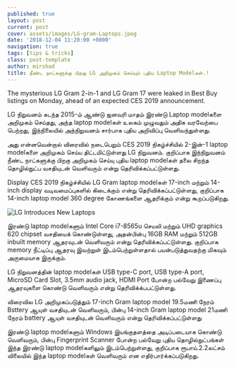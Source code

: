 ```yaml
---
published: true
layout: post
current: post
cover: assets/images/LG-gram-Laptops.jpeg
date: '2018-12-04 11:20:00 +0000'
navigation: true
tags: [tips & tricks]
class: post-template
author: mirshad
title: நீண்ட நாட்களுக்கு பிறகு LG அறிமுகம் செய்யும் புதிய Laptop Modelகள்.!
---
```

The mysterious LG Gram 2-in-1 and LG Gram 17 were leaked in Best Buy listings on Monday, ahead of an expected CES 2019 announcement.

LG நிறுவனம் கடந்த 2015-ம் ஆண்டு ஜனவரி மாதம் இரண்டு Laptop modelகளை அறிமுகம் செய்தது, அந்த laptop modelகள் உலகம் முழுவதும் அதிக வரவேற்பை பெற்றது, இந்நிலையில் அந்நிறுவனம் சார்பாக புதிய அறிவிப்பு வெளிவந்துள்ளது.

அது என்னவென்றால் விரைவில் நடைபெறும் CES 2019 நிகழ்ச்சியில் 2-இன்-1 laptop modelகளை அறிமுகம் செய்ய திட்டமிட்டுள்ளது LG நிறுவனம். குறிப்பாக இந்நிறுவனம் நீண்ட நாட்களுக்கு பிறகு அறிமுகம் செய்யு புதிய laptop modelகள் தலை சிறந்த தொழில்நுட்ப வசதியுடன் வெளிவரும் என்று தெரிவிக்கப்பட்டுள்ளது.

Display CES 2019 நிகழ்ச்சியில் LG Gram laptop modelகள் 17-inch மற்றும் 14-inch display வடிவமைப்புகளில் கிடைக்கும் என்று தெரிவிக்கப்பட்டுள்ளது, குறிப்பாக 14-inch laptop model 360 degree கோணங்களை ஆதரிக்கும் என்று கூறப்படுகிறது.

<p><img src="https://techlanka.lk/assets/images/gram-lg.jpeg" alt="LG Introduces New Laptops" /></p>

இரண்டு laptop modelகளும் Intel Core i7-8565u செயலி மற்றும் UHD graphics 620 chipset வசதியைக் கொண்டுள்ளது, அதன்பின்பு 16GB RAM மற்றும் 512GB inbuilt memory ஆதரவுடன் வெளிவரும் என்று தெரிவிக்கப்பட்டுள்ளது. குறிப்பாக memory நீட்டிப்பு ஆதரவு இவற்றுள் இடம்பெற்றுள்ளதால் பயன்படுத்துவதற்கு மிகவும் அருமையாக இருக்கும்.

LG நிறுவனத்தின் laptop modelகள் USB type-C port, USB type-A port, MicroSD Card Slot, 3.5mm audio jack, HDMI Port போன்ற பல்வேறு இணைப்பு ஆதரவுகளை கொண்டு வெளிவரும் என்று தெரிவிக்க்பபட்டுள்ளது.

விரைவில LG அறிமுகப்படுத்தும் 17-inch Gram laptop model 19.5மணி நேரம் Bsttery ஆயுள் வசதியுடன் வெளிவரும், பின்பு 14-inch Gram laptop model 21மணி நேரம் battery ஆயுள் வசதியுடன் வெளிவரும் என்று தெரிவிக்கப்பட்டுள்ளது

இரண்டு laptop modelகளும் Windows இயங்குதளத்தை அடிப்படையாக கொண்டு வெளிவரும், பின்பு Fingerprint Scanner போன்ற பல்வேறு புதிய தொழில்நுட்பங்கள் இந்த இரண்டு laptop modelகளிலும் இடம்பெற்றுள்ளது, குறிப்பாக ரூபாய்.2.2லட்சம் விலையில் இந்த laptop modelகள் வெளிவரும் என எதிர்பார்க்கப்படுகிறது.